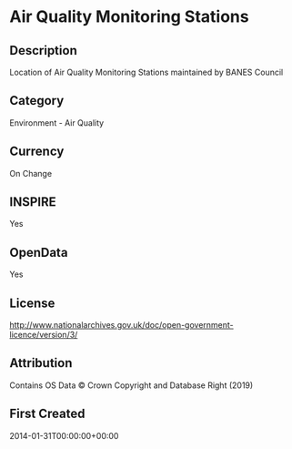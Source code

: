 # Air Quality Monitoring Stations

## Description
Location of Air Quality Monitoring Stations maintained by BANES Council

## Category
Environment - Air Quality

## Currency
On Change

## INSPIRE
Yes

## OpenData
Yes

## License
http://www.nationalarchives.gov.uk/doc/open-government-licence/version/3/

## Attribution
Contains OS Data &copy; Crown Copyright and Database Right (2019)

## First Created
2014-01-31T00:00:00+00:00

